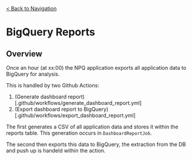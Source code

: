 [< Back to Navigation](../README.md)

# BigQuery Reports

## Overview

Once an hour (at xx:00) the NPQ application exports all application data to BigQuery for analysis. 

This is handled by two Github Actions:
1. (Generate dashboard report)[.github/workflows/generate_dashboard_report.yml]
2. (Export dashboard report to BigQuery)[.github/workflows/export_dashboard_report.yml]

The first generates a CSV of all application data and stores it within the reports table. This generation occurs in `DashboardReportJob`. 

The second then exports this data to BigQuery, the extraction from the DB and push up is handeld within the action.
